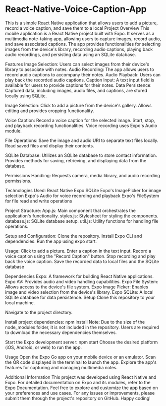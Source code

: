 # React-Native-Voice-Caption-App
This is a simple React Native application that allows users to add a picture, record a voice caption, and save them to a local Project Overview
This mobile application is a React Native project built with Expo. It serves as a multimedia note-taking app, allowing users to capture images, record audio, and save associated captions. The app provides functionalities for selecting images from the device's library, recording audio captions, playing back audio recordings, and persisting data using an SQLite database.

Features
Image Selection: Users can select images from their device's library to associate with notes.
Audio Recording: The app allows users to record audio captions to accompany their notes.
Audio Playback: Users can play back the recorded audio captions.
Caption Input: A text input field is available for users to provide captions for their notes.
Data Persistence: Captured data, including images, audio files, and captions, are stored locally using SQLite.

Image Selection:
Click to add a picture from the device's gallery.
Allows editing and provides cropping functionality.

Voice Caption:
Record a voice caption for the selected image.
Start, stop, and playback recording functionalities.
Voice recording uses Expo's Audio module.

File Operations:
Save the image and audio URI to separate text files locally.
Read saved files and display their contents.

SQLite Database:
Utilizes an SQLite database to store contact information.
Provides methods for saving, retrieving, and displaying data from the database.

Permissions Handling:
Requests camera, media library, and audio recording permissions.


Technologies Used:
React Native
Expo
SQLite
Expo's ImagePicker for image selection
Expo's Audio for voice recording and playback
Expo's FileSystem for file read and write operations


Project Structure:
App.js: Main component that orchestrates the application's functionality.
styles.js: Stylesheet for styling the components.
database.js: SQLite database setup.
util.js: Utility functions for handling file operations.

Setup and Configuration:
Clone the repository.
Install Expo CLI and dependencies.
Run the app using expo start.

Usage:
Click to add a picture.
Enter a caption in the text input.
Record a voice caption using the "Record Caption" button.
Stop recording and play back the voice caption.
Save the recorded data to local files and the SQLite database

Dependencies
Expo: A framework for building React Native applications.
Expo AV: Provides audio and video handling capabilities.
Expo File System: Allows access to the device's file system.
Expo Image Picker: Enables image and video selection from the device's library.
Expo SQLite: A local SQLite database for data persistence.
Setup
Clone this repository to your local machine.

Navigate to the project directory.

Install project dependencies:
npm install
Note: Due to the size of the node_modules folder, it is not included in the repository. Users are required to download the necessary dependencies themselves.

Start the Expo development server:
npm start
Choose the desired platform (iOS, Android, or web) to run the app.

Usage
Open the Expo Go app on your mobile device or an emulator.
Scan the QR code displayed in the terminal to launch the app.
Explore the app's features for capturing and managing multimedia notes.

Additional Information
This project was developed using React Native and Expo.
For detailed documentation on Expo and its modules, refer to the Expo Documentation.
Feel free to explore and customize the app based on your preferences and use cases.
For any issues or improvements, please submit them through the project's repository on GitHub.
Happy coding!
